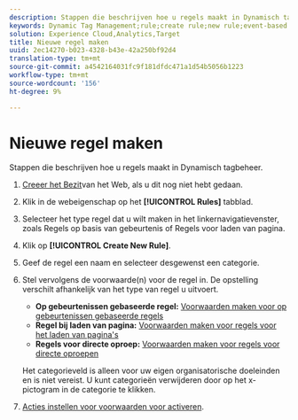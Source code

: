 ```yaml
---
description: Stappen die beschrijven hoe u regels maakt in Dynamisch tagbeheer.
keywords: Dynamic Tag Management;rule;create rule;new rule;event-based rule;page load rule;direct call rule
solution: Experience Cloud,Analytics,Target
title: Nieuwe regel maken
uuid: 2ec14270-b023-4328-b43e-42a250bf92d4
translation-type: tm+mt
source-git-commit: a4542164031fc9f181dfdc471a1d54b5056b1223
workflow-type: tm+mt
source-wordcount: '156'
ht-degree: 9%

---
```



# Nieuwe regel maken

Stappen die beschrijven hoe u regels maakt in Dynamisch tagbeheer.

1. [Creeer het Bezit](/help/implement/other/dtm/t-create-web-property.md)van het Web, als u dit nog niet hebt gedaan.
1. Klik in de webeigenschap op het **[!UICONTROL Rules]** tabblad.
1. Selecteer het type regel dat u wilt maken in het linkernavigatievenster, zoals Regels op basis van gebeurtenis of Regels voor laden van pagina.
1. Klik op **[!UICONTROL Create New Rule]**.
1. Geef de regel een naam en selecteer desgewenst een categorie.
1. Stel vervolgens de voorwaarde(n) voor de regel in. De opstelling verschilt afhankelijk van het type van regel u uitvoert.

   * **Op gebeurtenissen gebaseerde regel:** [Voorwaarden maken voor op gebeurtenissen gebaseerde regels](/help/implement/other/dtm/c-rules/t-rules-event-conditions.md)
   * **Regel bij laden van pagina:** [Voorwaarden maken voor regels voor het laden van pagina&#39;s](/help/implement/other/dtm/c-rules/t-rules-page-conditions.md)
   * **Regels voor directe oproep:** [Voorwaarden maken voor regels voor directe oproepen](/help/implement/other/dtm/c-rules/t-rules-direct-conditions.md)

   Het categorieveld is alleen voor uw eigen organisatorische doeleinden en is niet vereist. U kunt categorieën verwijderen door op het x-pictogram in de categorie te klikken.
1. [Acties instellen voor voorwaarden voor activeren](/help/implement/other/dtm/c-rules/t-rules-actions.md).
